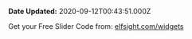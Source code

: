 **Date Updated:** 2020-09-12T00:43:51.000Z

Get your Free Slider Code from: [elfsight.com/widgets](https://elfsight.com/widgets)

  